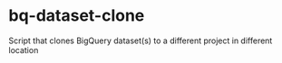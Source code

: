 # bq-dataset-clone
Script that clones BigQuery dataset(s) to a different project in different location
